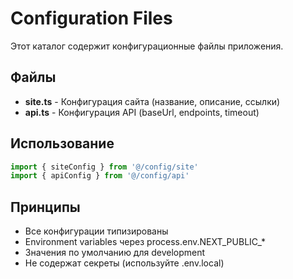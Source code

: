 # Configuration Files

Этот каталог содержит конфигурационные файлы приложения.

## Файлы

- **site.ts** - Конфигурация сайта (название, описание, ссылки)
- **api.ts** - Конфигурация API (baseUrl, endpoints, timeout)

## Использование

```typescript
import { siteConfig } from '@/config/site'
import { apiConfig } from '@/config/api'
```

## Принципы

- Все конфигурации типизированы
- Environment variables через process.env.NEXT_PUBLIC_*
- Значения по умолчанию для development
- Не содержат секреты (используйте .env.local)

